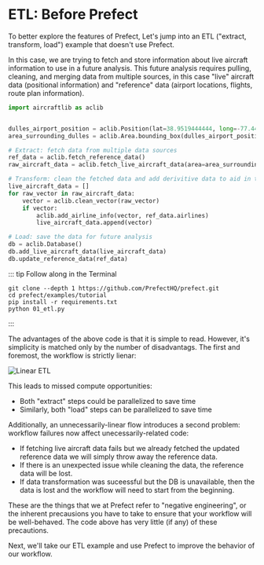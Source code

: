 # ETL: Before Prefect

To better explore the features of Prefect, Let's jump into an ETL ("extract, transform, load") example that doesn't use Prefect.

In this case, we are trying to fetch and store information about live aircraft information to use in a future analysis. This future analysis requires pulling, cleaning, and merging data from multiple sources, in this case "live" aircraft data (positional information) and "reference" data (airport locations, flights, route plan information).

```python
import aircraftlib as aclib


dulles_airport_position = aclib.Position(lat=38.9519444444, long=-77.4480555556)
area_surrounding_dulles = aclib.Area.bounding_box(dulles_airport_position, radius_km=200)

# Extract: fetch data from multiple data sources
ref_data = aclib.fetch_reference_data()
raw_aircraft_data = aclib.fetch_live_aircraft_data(area=area_surrounding_dulles)

# Transform: clean the fetched data and add derivitive data to aid in the analysis
live_aircraft_data = []
for raw_vector in raw_aircraft_data:
    vector = aclib.clean_vector(raw_vector)
    if vector:
        aclib.add_airline_info(vector, ref_data.airlines)
        live_aircraft_data.append(vector)

# Load: save the data for future analysis
db = aclib.Database()
db.add_live_aircraft_data(live_aircraft_data)
db.update_reference_data(ref_data)

```

::: tip Follow along in the Terminal

```
git clone --depth 1 https://github.com/PrefectHQ/prefect.git
cd prefect/examples/tutorial
pip install -r requirements.txt
python 01_etl.py
```

:::

The advantages of the above code is that it is simple to read. However, it's simplicity is matched only by the number of disadvantags. The first and foremost, the workflow is strictly lienar:

![Linear ETL](/prefect-tutorial-etl-linear.png)

This leads to missed compute opportunities:

- Both "extract" steps could be parallelized to save time
- Similarly, both "load" steps can be parallelized to save time

Additionally, an unnecessarily-linear flow introduces a second problem: workflow failures now affect unecessarily-related code:

- If fetching live aircraft data fails but we already fetched the updated reference data we will simply throw away the reference data.
- If there is an unexpected issue while cleaning the data, the reference data will be lost.
- If data transformation was suceessful but the DB is unavailable, then the data is lost and the workflow will need to start from the beginning.

These are the things that we at Prefect refer to "negative engineering", or the inherent precausions you have to take to ensure that your workflow will be well-behaved. The code above has very little (if any) of these precautions.

Next, we'll take our ETL example and use Prefect to improve the behavior of our workflow.

